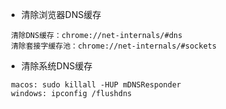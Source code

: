- 清除浏览器DNS缓存
>>>
	 清除DNS缓存：chrome://net-internals/#dns
	 清除套接字缓存池：chrome://net-internals/#sockets
>>>
- 清除系统DNS缓存
>>>
	 macos: sudo killall -HUP mDNSResponder
	 windows: ipconfig /flushdns
>>>